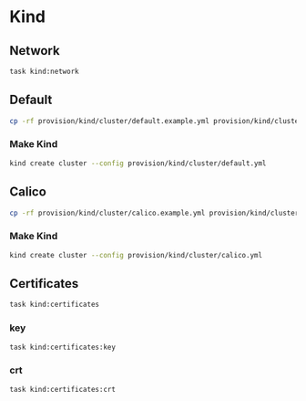 # Kind

## Network

```bash
task kind:network
```

## Default

```bash
cp -rf provision/kind/cluster/default.example.yml provision/kind/cluster/default.yml
```

### Make Kind

```bash
kind create cluster --config provision/kind/cluster/default.yml
```

## Calico

```bash
cp -rf provision/kind/cluster/calico.example.yml provision/kind/cluster/calico.yml
```

### Make Kind

```bash
kind create cluster --config provision/kind/cluster/calico.yml
```

## Certificates

```bash
task kind:certificates
```

### key

```bash
task kind:certificates:key
```

### crt

```bash
task kind:certificates:crt
```
